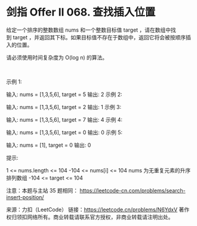 # 剑指 Offer II 068. 查找插入位置

给定一个排序的整数数组 nums 和一个整数目标值 target ，请在数组中找到 target ，并返回其下标。如果目标值不存在于数组中，返回它将会被按顺序插入的位置。

请必须使用时间复杂度为 O(log n) 的算法。

 

示例 1:

输入: nums = [1,3,5,6], target = 5
输出: 2
示例 2:

输入: nums = [1,3,5,6], target = 2
输出: 1
示例 3:

输入: nums = [1,3,5,6], target = 7
输出: 4
示例 4:

输入: nums = [1,3,5,6], target = 0
输出: 0
示例 5:

输入: nums = [1], target = 0
输出: 0
 

提示:

1 <= nums.length <= 104
-104 <= nums[i] <= 104
nums 为无重复元素的升序排列数组
-104 <= target <= 104
 

注意：本题与主站 35 题相同： https://leetcode-cn.com/problems/search-insert-position/

来源：力扣（LeetCode）
链接：https://leetcode.cn/problems/N6YdxV
著作权归领扣网络所有。商业转载请联系官方授权，非商业转载请注明出处。